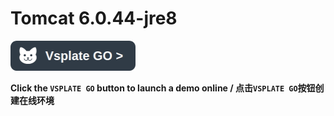 # Tomcat 6.0.44-jre8

<a href="https://www.vsplate.com/?docker-compose=https://github.com/vsplate/dcenvs/tomcat/6.0.44-jre8"><img alt="VSPLATE GO" src="https://raw.githubusercontent.com/vsplate/images/master/vsgo_btn.png" width="200px"></a>

**Click the `VSPLATE GO` button to launch a demo online / 点击`VSPLATE GO`按钮创建在线环境**